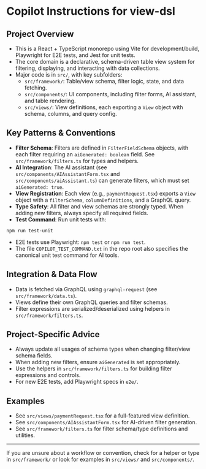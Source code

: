 # Copilot Instructions for view-dsl

## Project Overview
- This is a React + TypeScript monorepo using Vite for development/build, Playwright for E2E tests, and Jest for unit tests.
- The core domain is a declarative, schema-driven table view system for filtering, displaying, and interacting with data collections.
- Major code is in `src/`, with key subfolders:
  - `src/framework/`: Table/view schema, filter logic, state, and data fetching.
  - `src/components/`: UI components, including filter forms, AI assistant, and table rendering.
  - `src/views/`: View definitions, each exporting a `View` object with schema, columns, and query config.

## Key Patterns & Conventions
- **Filter Schema**: Filters are defined in `FilterFieldSchema` objects, with each filter requiring an `aiGenerated: boolean` field. See `src/framework/filters.ts` for types and helpers.
- **AI Integration**: The AI assistant (see `src/components/AIAssistantForm.tsx` and `src/components/aiAssistant.ts`) can generate filters, which must set `aiGenerated: true`.
- **View Registration**: Each view (e.g., `paymentRequest.tsx`) exports a `View` object with a `filterSchema`, `columnDefinitions`, and a GraphQL query.
- **Type Safety**: All filter and view schemas are strongly typed. When adding new filters, always specify all required fields.
- **Test Command**: Run unit tests with:

```
npm run test-unit
```

- E2E tests use Playwright: `npm test` or `npm run test`.
- The file `COPILOT_TEST_COMMAND.txt` in the repo root also specifies the canonical unit test command for AI tools.

## Integration & Data Flow
- Data is fetched via GraphQL using `graphql-request` (see `src/framework/data.ts`).
- Views define their own GraphQL queries and filter schemas.
- Filter expressions are serialized/deserialized using helpers in `src/framework/filters.ts`.

## Project-Specific Advice
- Always update all usages of schema types when changing filter/view schema fields.
- When adding new filters, ensure `aiGenerated` is set appropriately.
- Use the helpers in `src/framework/filters.ts` for building filter expressions and controls.
- For new E2E tests, add Playwright specs in `e2e/`.

## Examples
- See `src/views/paymentRequest.tsx` for a full-featured view definition.
- See `src/components/AIAssistantForm.tsx` for AI-driven filter generation.
- See `src/framework/filters.ts` for filter schema/type definitions and utilities.

---
If you are unsure about a workflow or convention, check for a helper or type in `src/framework/` or look for examples in `src/views/` and `src/components/`.
